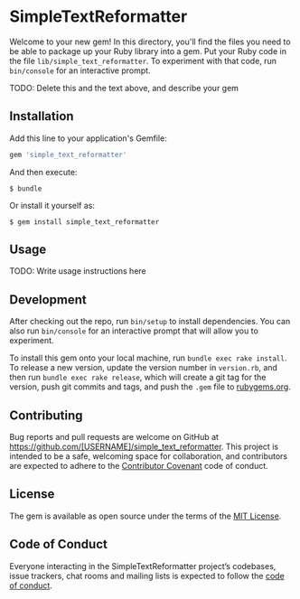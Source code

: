 # SimpleTextReformatter

Welcome to your new gem! In this directory, you'll find the files you need to be able to package up your Ruby library into a gem. Put your Ruby code in the file `lib/simple_text_reformatter`. To experiment with that code, run `bin/console` for an interactive prompt.

TODO: Delete this and the text above, and describe your gem

## Installation

Add this line to your application's Gemfile:

```ruby
gem 'simple_text_reformatter'
```

And then execute:

    $ bundle

Or install it yourself as:

    $ gem install simple_text_reformatter

## Usage

TODO: Write usage instructions here

## Development

After checking out the repo, run `bin/setup` to install dependencies. You can also run `bin/console` for an interactive prompt that will allow you to experiment.

To install this gem onto your local machine, run `bundle exec rake install`. To release a new version, update the version number in `version.rb`, and then run `bundle exec rake release`, which will create a git tag for the version, push git commits and tags, and push the `.gem` file to [rubygems.org](https://rubygems.org).

## Contributing

Bug reports and pull requests are welcome on GitHub at https://github.com/[USERNAME]/simple_text_reformatter. This project is intended to be a safe, welcoming space for collaboration, and contributors are expected to adhere to the [Contributor Covenant](http://contributor-covenant.org) code of conduct.

## License

The gem is available as open source under the terms of the [MIT License](https://opensource.org/licenses/MIT).

## Code of Conduct

Everyone interacting in the SimpleTextReformatter project’s codebases, issue trackers, chat rooms and mailing lists is expected to follow the [code of conduct](https://github.com/[USERNAME]/simple_text_reformatter/blob/master/CODE_OF_CONDUCT.md).
